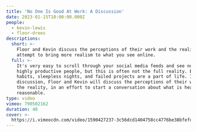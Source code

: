 ```yaml
---
title: 'No One Is Good At Work: A Discussion'
date: 2023-01-15T10:00:00.000Z
people:
  - kevin-lewis
  - floor-drees
descriptions:
  short: >-
    Floor and Kevin discuss the perceptions of their work and the reality in an
    attempt to bring more realism to what you see online.
  full: >-
    It's very easy to scroll through your social media feeds and see nothing bit
    highly productive people, but this is often not the full reality. Broken
    habits, sleepless nights, and failed projects are a part of life. In this
    discussion, Floor and Kevin will discuss the perceptions of their work and
    the reality, in an effort to start a conversation about what is healthy and
    reasonable.
type: video
vimeo: 790502162
duration: 40
cover: >-
  https://i.vimeocdn.com/video/1590427237-3c56dcd1404758cc4776be38bfefd9414e2802d3af53766d53b25557bf6ad998-d
---
```




































